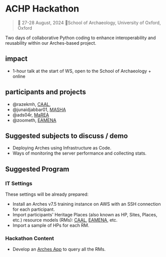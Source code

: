 # ACHP Hackathon
> 📅 27-28 August, 2024 📍School of Archaeology, University of Oxford, Oxford

Two days of collaborative Python coding to enhance interoperability and reusability within our Arches-based project.

## impact

* 1-hour talk at the start of WS, open to the School of Archaeology + online

## participants and projects

* @razekmh, [CAAL](https://github.com/achp-project/prj-caal), 
* @junaidjabbar01, [MASHA](https://github.com/achp-project/prj-mahsa)
* @ads04r, [MaREA](https://github.com/achp-project/prj-eamena-marea)
* @zoometh, [EAMENA](https://github.com/achp-project/prj-eamena-marea)

## Suggested subjects to discuss / demo 

* Deploying Arches using Infrastructure as Code.
* Ways of monitoring the server performance and collecting stats.

## Suggested Program

### IT Settings

These settings will be already prepared:

* Install an Arches v7.5 training instance on AWS with an SSH connection for each participant.
* Import participants' Heritage Places (also known as HP, Sites, Places, etc.) resource models (RMs): [CAAL](https://github.com/achp-project/prj-caal/blob/main/resource_models/arches/CAAL-SitesAndMonuments.json), [EAMENA](https://github.com/achp-project/prj-eamena-marea/blob/main/resource_models/Heritage%20Place.json), etc.
* Import a sample of HPs for each RM.

### Hackathon Content

* Develop an [Arches App](https://arches.readthedocs.io/en/stable/developing/extending/creating-apps/) to query all the RMs.